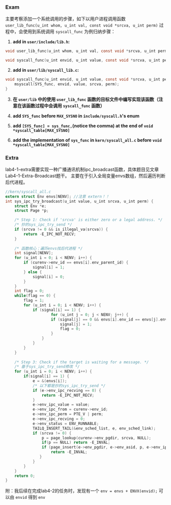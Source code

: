 ### Exam
主要考察添加一个系统调用的步骤，如下以用户进程调用函数 `user_lib_func(u_int whom, u_int val, const void *srcva, u_int perm)` 过程中，会使用到系统调用 `syscall_func` 为例归纳步骤：

1. **add in `user/include/lib.h`:**
```c
void user_lib_func(u_int whom, u_int val, const void *srcva, u_int perm);

void syscall_func(u_int envid, u_int value, const void *srcva, u_int perm);
```

2. **add in `user/lib/syscall_lib.c`:**
```c
void syscall_func(u_int envid, u_int value, const void *srcva, u_int perm) {
    msyscall(SYS_func, envid, value, srcva, perm);
}
```

3. **在 `user/lib` 中的使用 `user_lib_func` 函数的目标文件中编写实现该函数（注意在该函数过程中会调用 `syscall_func` 函数）**

4. **add `SYS_func` before `MAX_SYSNO` in `include/syscall.h`'s enum**

5. **add `[SYS_func] = sys_func,`(notice the comma) at the end of `void *syscall_table[MAX_SYSNO]`**

6. **add the implementation of `sys_func` in `kern/syscall_all.c` before `void *syscall_table[MAX_SYSNO]`**

### Extra
lab4-1-extra需要实现一种广播通讯机制ipc_broadcast函数，具体题目见文章Lab4-1-Extra-Broadcast题干。
主要在于引入全局变量envs数组，然后遍历判断后代进程。
```c
//kern/syscall_all.c
extern struct Env envs[NENV]; //注意 extern！！
int sys_ipc_try_broadcast(u_int value, u_int srcva, u_int perm) {
	struct Env *e;
	struct Page *p;

	/* Step 1: Check if 'srcva' is either zero or a legal address. */
	/* 抄的sys_ipc_try_send */
	if (srcva != 0 && is_illegal_va(srcva)) {
		return -E_IPC_NOT_RECV;
	}
    
	/* 函数核心：遍历envs找后代进程 */
	int signal[NENV];
	for (u_int i = 0; i < NENV; i++) {
		if (curenv->env_id == envs[i].env_parent_id) {
			signal[i] = 1;
		} else {
			signal[i] = 0;
		}
	}
	int flag = 0;
	while(flag == 0) {
		flag = 1;
		for (u_int i = 0; i < NENV; i++) {
			if (signal[i] == 1) {
    				for (u_int j = 0; j < NENV; j++) {
					if (signal[j] == 0 && envs[i].env_id == envs[j].env_parent_id) {
						signal[j] = 1;
						flag = 0;
					}
				}
			}
		}
	}
	
	/* Step 3: Check if the target is waiting for a message. */
	/* 基于sys_ipc_try_send修改 */
	for (u_int i = 0; i < NENV; i++) {
		if(signal[i] == 1) {
			e = &(envs[i]);
            /* 以下都是抄的sys_ipc_try_send */
            if (e->env_ipc_recving == 0) {
				return -E_IPC_NOT_RECV;
			}
			e->env_ipc_value = value;
			e->env_ipc_from = curenv->env_id;
			e->env_ipc_perm = PTE_V | perm;
			e->env_ipc_recving = 0;
			e->env_status = ENV_RUNNABLE;
			TAILQ_INSERT_TAIL(&env_sched_list, e, env_sched_link);
			if (srcva != 0) {
				p = page_lookup(curenv->env_pgdir, srcva, NULL);
				if(p == NULL) return -E_INVAL;
				if (page_insert(e->env_pgdir, e->env_asid, p, e->env_ipc_dstva, perm) != 0) { 
		            return -E_INVAL;
 		       }
			}
		}
	}
	return 0;
}
```
附：我后续在完成lab4-2的任务时，发现有一个 `env = envs + ENVX(envid);` 可以由 `envid` 得到 `env`